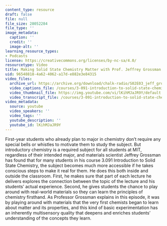 ```yaml
---
content_type: resource
draft: false
file: null
file_size: 28052284
file_type: ''
image_metadata:
  caption: ''
  credit: ''
  image-alt: ''
learning_resource_types:
- Podcasts
license: https://creativecommons.org/licenses/by-nc-sa/4.0/
resourcetype: Video
title: Making Solid State Chemistry Matter with Prof. Jeffrey Grossman
uid: 96548818-4a62-4062-a17d-e882e3e84315
video_files:
  archive_url: https://archive.org/download/chalk-radio/S02E03_jeff_grossman_360p.mp4
  video_captions_file: /courses/3-091-introduction-to-solid-state-chemistry-fall-2018/lKihMJaJR9Y_captions.webvtt
  video_thumbnail_file: https://img.youtube.com/vi/lKihMJaJR9Y/default.jpg
  video_transcript_file: /courses/3-091-introduction-to-solid-state-chemistry-fall-2018/lKihMJaJR9Y_transcript.pdf
video_metadata:
  source: youtube
  video_speakers: ''
  video_tags: ''
  youtube_description: ''
  youtube_id: lKihMJaJR9Y
---
```

First-year students who already plan to major in chemistry don’t require any special bells or whistles to motivate them to study the subject. But introductory chemistry is a required subject for all students at MIT, regardless of their intended major, and materials scientist Jeffrey Grossman has found that for many students in his course 3.091 Introduction to Solid State Chemistry, the subject becomes much more accessible if he takes conscious steps to make it real for them. He does this both inside and outside the classroom. First, he makes sure that part of each lecture he delivers explores the connection between the topic of the lecture and his students’ actual experience. Second, he gives students the chance to play around with real-world materials so they can learn the principles of chemistry firsthand. As Professor Grossman explains in this episode, it was by playing around with materials that the very first chemists began to learn about matter and its properties, and this kind of basic experimentation has an inherently multisensory quality that deepens and enriches students’ understanding of the concepts they learn.